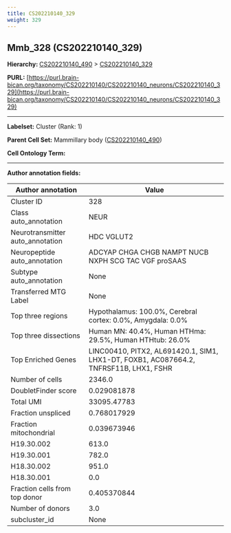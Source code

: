 ```yaml
---
title: CS202210140_329
weight: 329
---
```

## Mmb_328 (CS202210140_329)
<b>Hierarchy: </b>
[CS202210140_490](../CS202210140_490) >
[CS202210140_329](../CS202210140_329)

**PURL:** [https://purl.brain-bican.org/taxonomy/CS202210140/CS202210140_neurons/CS202210140_329](https://purl.brain-bican.org/taxonomy/CS202210140/CS202210140_neurons/CS202210140_329)

---


**Labelset:** Cluster (Rank: 1)

**Parent Cell Set:** Mammillary body ([CS202210140_490](../CS202210140_490))



**Cell Ontology Term:** 

[MARKER GENES.]: #


---

[TRANSFERRED ANNOTATIONS.]: #


[AUTHOR ANNOTATION FIELDS.]: #


**Author annotation fields:**

| Author annotation | Value |
|-------------------|-------|
|Cluster ID|328|
|Class auto_annotation|NEUR|
|Neurotransmitter auto_annotation|HDC VGLUT2|
|Neuropeptide auto_annotation|ADCYAP CHGA CHGB NAMPT NUCB NXPH SCG TAC VGF proSAAS|
|Subtype auto_annotation|None|
|Transferred MTG Label|None|
|Top three regions|Hypothalamus: 100.0%, Cerebral cortex: 0.0%, Amygdala: 0.0%|
|Top three dissections|Human MN: 40.4%, Human HTHma: 29.5%, Human HTHtub: 26.0%|
|Top Enriched Genes|LINC00410, PITX2, AL691420.1, SIM1, LHX1-DT, FOXB1, AC087664.2, TNFRSF11B, LHX1, FSHR|
|Number of cells|2346.0|
|DoubletFinder score|0.029081878|
|Total UMI|33095.47783|
|Fraction unspliced|0.768017929|
|Fraction mitochondrial|0.039673946|
|H19.30.002|613.0|
|H19.30.001|782.0|
|H18.30.002|951.0|
|H18.30.001|0.0|
|Fraction cells from top donor|0.405370844|
|Number of donors|3.0|
|subcluster_id|None|
